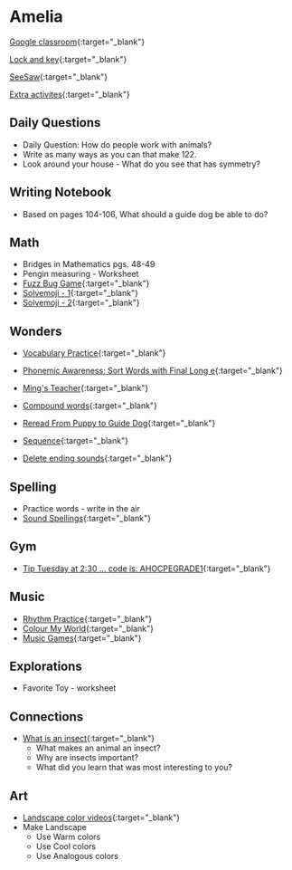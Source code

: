 # Amelia

[Google classroom](https://classroom.google.com/){:target="_blank"}

[Lock and key](https://www.ahschools.us/sign-in){:target="_blank"}

[SeeSaw](https://app.seesaw.me/){:target="_blank"}

[Extra activites](Amelia_extra){:target="_blank"}


## Daily Questions

  - Daily Question: How do people work with animals?
  - Write as many ways as you can that make 122.
  - Look around your house - What do you see that has symmetry? 

## Writing Notebook
  - Based on pages 104-106, What should a guide dog be able to do?

## Math
  - Bridges in Mathematics pgs. 48-49
  - Pengin measuring - Worksheet
  - [Fuzz Bug Game](https://www.abcya.com/games/fuzz_bugs_factory){:target="_blank"}
  - [Solvemoji - 1](https://www.solvemoji.com/Puzzle/Puzzle/31915/){:target="_blank"}
  - [Solvemoji - 2](https://www.solvemoji.com/Puzzle/Puzzle/11773/){:target="_blank"}

## Wonders
  - [Vocabulary Practice](https://catalog.mcgraw-hill.com/repository/protected_content/COMPOUND/50000412/27/40/index.html?mghApi=https%3A%2F%2Fconnected.mcgraw-hill.com%2Frd14s%2Fdynamic%2F1581709970%2FMGH_EBOOK_API.js&mghCourseID=PPCGQEFLHFLOWRZXX7OHHKKQTE){:target="_blank"}

  - [Phonemic Awareness: Sort Words with Final Long e](https://catalog.mcgraw-hill.com/repository/protected_content/COMPOUND/50000324/82/16/index.html?custom_session_timeout=7800&stateCode=MN){:target="_blank"}
  
  - [Ming's Teacher](https://catalog.mcgraw-hill.com/repository/protected_content/COMPOUND/50000297/4/89/index.html?mghApi=https%3A%2F%2Fconnected.mcgraw-hill.com%2Frd14s%2Fdynamic%2F1581709970%2FMGH_EBOOK_API.js&mghCourseID=PPCGQEFLHFLOWRZXX7OHHKKQTE){:target="_blank"}
  
  - [Compound words](https://catalog.mcgraw-hill.com/repository/protected_content/COMPOUND/50000425/62/76/index.html?mghApi=https%3A%2F%2Fconnected.mcgraw-hill.com%2Frd14s%2Fdynamic%2F1581709970%2FMGH_EBOOK_API.js&mghCourseID=PPCGQEFLHFLOWRZXX7OHHKKQTE){:target="_blank"}
  
  - [Reread From Puppy to Guide Dog](https://connected.mcgraw-hill.com/mhelibs/projects/ebook-reader/1.11.0/player-reflowable.html#/main?bookUrl=https:%2F%2Fcatalog.mcgraw-hill.com%2Fsecure%2F5B4M53YC3HHRMHRRC6GKZWWKB@;s%3D12C40F9ADBFB1198053498E21D4572FA&readerType=new&pageMode=double&connectEDBaseUrl=https:%2F%2Fconnected.mcgraw-hill.com&stateCode=MN&mghApi=https:%2F%2Fconnected.mcgraw-hill.com%2Frd14s%2Fdynamic%2F1581709970%2FMGH_EBOOK_API.js&mghCourseID=PPCGQEFLHFLOWRZXX7OHHKKQTE&mghClassID=ZZZMFB5GYFPL7MPEXFYCVFWV8O&page=98){:target="_blank"}
  
  - [Sequence](https://connected.mcgraw-hill.com/mhelibs/projects/ebook-reader/1.11.0/player-reflowable.html#/main?bookUrl=https:%2F%2Fcatalog.mcgraw-hill.com%2Fsecure%2F5B4M53YC3HHRMHRRC6GKZWWKB@;s%3D12C40F9ADBFB1198053498E21D4572FA&readerType=new&pageMode=double&connectEDBaseUrl=https:%2F%2Fconnected.mcgraw-hill.com&stateCode=MN&mghApi=https:%2F%2Fconnected.mcgraw-hill.com%2Frd14s%2Fdynamic%2F1581709970%2FMGH_EBOOK_API.js&mghCourseID=PPCGQEFLHFLOWRZXX7OHHKKQTE&mghClassID=ZZZMFB5GYFPL7MPEXFYCVFWV8O&page=108){:target="_blank"}
  
  - [Delete ending sounds](https://catalog.mcgraw-hill.com/repository/protected_content/COMPOUND/50000412/27/37/index.html?mghApi=https%3A%2F%2Fconnected.mcgraw-hill.com%2Frd14s%2Fdynamic%2F1581709970%2FMGH_EBOOK_API.js&mghCourseID=PPCGQEFLHFLOWRZXX7OHHKKQTE){:target="_blank"}
  
## Spelling
  - Practice words - write in the air
  - [Sound Spellings](https://catalog.mcgraw-hill.com/repository/protected_content/COMPOUND/50000322/7/37/index.html?mghApi=https%3A%2F%2Fconnected.mcgraw-hill.com%2Frd14s%2Fdynamic%2F1581709970%2FMGH_EBOOK_API.js&mghCourseID=PPCGQEFLHFLOWRZXX7OHHKKQTE){:target="_blank"}

## Gym
- [Tip Tuesday at 2:30 ... code is: AHOCPEGRADE1](https://meet.google.com/wnf-yfnq-xkv){:target="_blank"}

## Music
- [Rhythm Practice](https://docs.google.com/document/d/1XgwYay9bAW6bZhi_B-UPSH62IRTmBYNleL_w437TYSY/edit){:target="_blank"}
- [Colour My World](https://www.youtube.com/watch?v=kO8iDGgKIFw){:target="_blank"}
- [Music Games](https://musicplayonline.com/){:target="_blank"}

## Explorations
- Favorite Toy - worksheet

## Connections
- [What is an insect](https://anoka.discoveryeducation.com/learn/videos/67789739-3d86-4ecf-b9a4-216caa85ecee/){:target="_blank"}
  - What makes an animal an insect? 
  - Why are insects important? 
  - What did you learn that was most interesting to you?

## Art
  - [Landscape color videos](https://classroom.google.com/c/NTU1OTA3OTEyMzZa/a/NjcyMjk0MzIxMzda/details){:target="_blank"}
  - Make Landscape
    - Use Warm colors
    - Use Cool colors
    - Use Analogous colors
